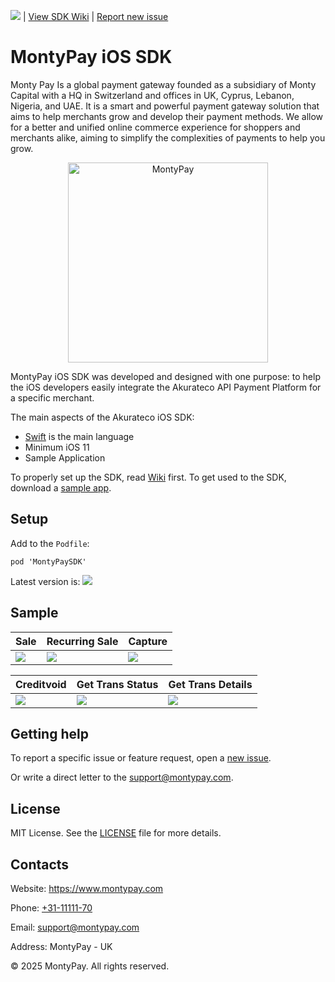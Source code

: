 ![](https://cocoapod-badges.herokuapp.com/v/AkuratecoSDK/badge.png) | [View SDK Wiki](https://github.com/MontypayApi/MontyPay-ios-sdk/wiki) | [Report new issue](https://github.com/MontypayApi/MontyPay-ios-sdk/issues/new)

# MontyPay iOS SDK

Monty Pay Is a global payment gateway founded as a subsidiary of Monty Capital with a HQ in Switzerland and offices in UK, Cyprus, Lebanon, Nigeria, and UAE. It is a smart and powerful payment gateway solution that aims to help merchants grow and develop their payment methods. We allow for a better and unified online commerce experience for shoppers and merchants alike, aiming to simplify the complexities of payments to help you grow.

<p align="center">
  <a href="https://montypay.com">
      <img src="https://montypaydev.com/global_assets/images/montypay_logo_new.png" alt="MontyPay" width="320px" height = "auto"/>
  </a>
</p>

MontyPay iOS SDK was developed and designed with one purpose: to help the iOS developers easily integrate the Akurateco API Payment Platform for a specific merchant. 

The main aspects of the Akurateco iOS SDK:

- [Swift](https://developer.apple.com/swift/) is the main language 
- Minimum iOS 11
- Sample Application

To properly set up the SDK, read [Wiki](https://github.com/MontyPayApi/MontyPay-ios-sdk/wiki) first.
To get used to the SDK, download a [sample app](https://github.com/MontypayApi/MontyPay-ios-sdk/tree/main/Sample).

## Setup

Add to the `Podfile`:

```
pod 'MontyPaySDK'
```

Latest version is: ![](https://cocoapod-badges.herokuapp.com/v/AkuratecoSDK/badge.png) 


## Sample

| Sale | Recurring Sale | Capture |
|-|-|-|
| ![](/media/sale.gif) | ![](/media/recurring-sale.gif) | ![](/media/capture.gif) |

| Creditvoid | Get Trans Status | Get Trans Details |
|-|-|-|
| ![](/media/creditvoid.gif) | ![](/media/get-trans-status.gif) | ![](/media/get-trans-details.gif) |

## Getting help

To report a specific issue or feature request, open a [new issue](https://github.com/MontyPayAPI/MontyPay-ios-sdk/issues/new).

Or write a direct letter to the [support@montypay.com](mailto:support@montypay.com).

## License

MIT License. See the [LICENSE](https://github.com/MontyPayApi/MontyPay-ios-sdk/blob/main/LICENSE) file for more details.

## Contacts


Website: https://www.montypay.com

Phone: [+31-11111-70](tel:31111111)

Email: [support@montypay.com](mailto:support@montypay.com)

Address: MontyPay - UK 

© 2025 MontyPay. All rights reserved.
